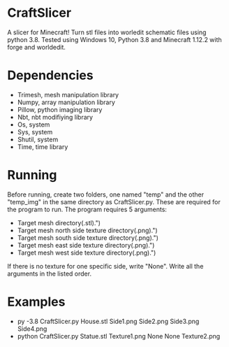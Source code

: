 # CraftSlicer
A slicer for Minecraft! Turn stl files into worledit schematic files using python 3.8.
Tested using Windows 10, Python 3.8 and Minecraft 1.12.2 with forge and worldedit. 

# Dependencies
- Trimesh, mesh manipulation library
- Numpy, array manipulation library
- Pillow, python imaging library
- Nbt, nbt modifiying library
- Os, system
- Sys, system
- Shutil, system
- Time, time library

# Running
Before running, create two folders, one named "temp" and the other "temp_img" in the same directory as CraftSlicer.py. These are required for the program to run.
The program requires 5 arguments:
- Target mesh directory(.stl).")
- Target mesh north side texture directory(.png).")
- Target mesh south side texture directory(.png).")
- Target mesh east side texture directory(.png).")
- Target mesh west side texture directory(.png).")

If there is no texture for one specific side, write "None".
Write all the arguments in the listed order.

# Examples
- py -3.8 CraftSlicer.py House.stl Side1.png Side2.png Side3.png Side4.png
- python CraftSlicer.py Statue.stl Texture1.png None None Texture2.png
